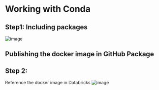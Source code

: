 # Working with Conda

## Step1: Including packages


![image](https://user-images.githubusercontent.com/3179656/236491566-a17b1145-c46f-46ab-b8a5-2914f37b3b6c.png)

## Publishing the docker image in GitHub Package

## Step 2:

Reference the docker image in Databricks
![image](https://user-images.githubusercontent.com/3179656/236491765-2dc12ee1-4106-42eb-9462-76accf8b3621.png)
